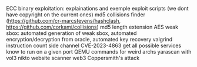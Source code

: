 ECC
binary exploitation: explainations and exemple exploit scripts (we dont have copyright on the current ones)
md5 collisions finder (https://github.com/cr-marcstevens/hashclash, https://github.com/corkami/collisions)
md5 length extension
AES weak sbox: automated generation of weak sbox, automated encryption/decryption from oracle, automated key recovery
valgrind instruction count side channel
CVE-2023-4863
get all possible services know to run on a given port
QEMU commands for weird archs
yarascan with vol3
nikto website scanner
web3
Coppersmith's attack